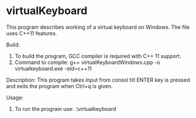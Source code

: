 # virtualKeyboard
This program describes working of a virtual keyboard on Windows.
The file uses C++11 features.

Build: 
1. To build the program, GCC compiler is required with C++ 11 support.
2. Command to compile: g++ virtualKeyboardWindows.cpp -o virtualkeyboard.exe -std=c++11

Description: This program takes input from consol till ENTER key is pressed and exits the program when Ctrl+q is given.

Usage:
1. To run the program use: .\virtualkeyboard
